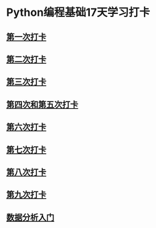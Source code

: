 # Python编程基础17天学习打卡
## [第一次打卡](https://github.com/Toplht/python-17-days/blob/master/python-laguage/python%E7%BC%96%E7%A8%8B%E5%9F%BA%E7%A1%80%E5%AD%A6%E4%B9%A0%E6%89%93%E5%8D%A1%E7%AC%AC%E4%B8%80%E5%A4%A9.md)
## [第二次打卡](https://github.com/Toplht/python-17-days/blob/master/python-laguage/python%E7%BC%96%E7%A8%8B%E5%9F%BA%E7%A1%80%E5%AD%A6%E4%B9%A0%E6%89%93%E5%8D%A1%E7%AC%AC%E4%BA%8C%E5%A4%A9.md)
## [第三次打卡](https://github.com/Toplht/python-17-days/blob/master/python-laguage/python%E7%BC%96%E7%A8%8B%E5%9F%BA%E7%A1%80%E5%AD%A6%E4%B9%A0%E6%89%93%E5%8D%A1%E7%AC%AC%E4%B8%89%E5%A4%A9.md)
## [第四次和第五次打卡](https://github.com/Toplht/python-17-days/blob/master/python-laguage/python%E7%BC%96%E7%A8%8B%E5%9F%BA%E7%A1%80%E5%AD%A6%E4%B9%A0%E4%B9%8B%E5%AD%97%E7%AC%A6%E4%B8%B2%E3%80%81%E5%85%83%E7%BB%84%E3%80%81%E5%88%97%E8%A1%A8%E3%80%81%E5%AD%97%E5%85%B8%E3%80%81%E9%9B%86%E5%90%88.md)
## [第六次打卡](https://github.com/Toplht/python-17-days/blob/master/python-laguage/Python%E7%BC%96%E7%A8%8B%E5%9F%BA%E7%A1%80%E5%AD%A6%E4%B9%A0%E4%B9%8B%E5%87%BD%E6%95%B0%E3%80%81lambda.md)
## [第七次打卡](https://github.com/Toplht/python-17-days/blob/master/python-laguage/python%E7%BC%96%E7%A8%8B%E5%9F%BA%E7%A1%80%E5%AD%A6%E4%B9%A0%E4%B9%8B%E7%B1%BB%E3%80%81%E5%AF%B9%E8%B1%A1%E4%B8%8E%E9%AD%94%E6%B3%95%E6%96%B9%E6%B3%95.md)
## [第八次打卡](https://github.com/Toplht/python-17-days/blob/master/python-laguage/python%E7%BC%96%E7%A8%8B%E5%9F%BA%E7%A1%80%E5%AD%A6%E4%B9%A0%E4%B9%8B%E6%A8%A1%E5%9D%97%E7%9A%84%E4%BD%BF%E7%94%A8.md)
## [第九次打卡](https://github.com/Toplht/python-17-days/blob/master/python-laguage/python%E7%BC%96%E7%A8%8B%E5%9F%BA%E7%A1%80%E5%AD%A6%E4%B9%A0%E4%B9%8B%E6%96%87%E4%BB%B6%E4%B8%8E%E6%96%87%E4%BB%B6%E7%B3%BB%E7%BB%9F.md)
## [数据分析入门](https://nbviewer.jupyter.org/https://github.com/Toplht/python-17-days/blob/master/%E6%95%B0%E6%8D%AE%E5%88%86%E6%9E%90%E5%85%A5%E9%97%A8/%E7%AC%AC%E4%BA%94%E5%91%A8%E4%BD%9C%E4%B8%9A.ipynb)
